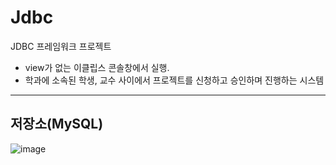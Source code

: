 # Jdbc
JDBC 프레임워크 프로젝트

* view가 없는 이클립스 콘솔창에서 실행.
* 학과에 소속된 학생, 교수 사이에서 프로젝트를 신청하고 승인하며 진행하는 시스템

<hr/>

## 저장소(MySQL)
![image](https://user-images.githubusercontent.com/33171233/40886017-9a67a244-676b-11e8-9a53-b125c5ce0108.png)
